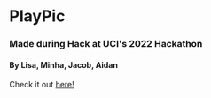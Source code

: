 # PlayPic

### Made during Hack at UCI's 2022 Hackathon
#### By Lisa, Minha, Jacob, Aidan


Check it out <a href="https://en.wikipedia.org/wiki/Poo" target="_blank">here!</a>


<!---
change the hyperlink URL
-->
